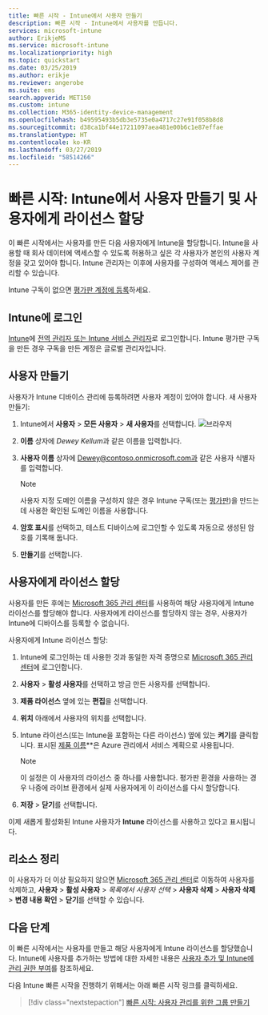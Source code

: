 ```yaml
---
title: 빠른 시작 - Intune에서 사용자 만들기
description: 빠른 시작 - Intune에서 사용자를 만듭니다.
services: microsoft-intune
author: ErikjeMS
ms.service: microsoft-intune
ms.localizationpriority: high
ms.topic: quickstart
ms.date: 03/25/2019
ms.author: erikje
ms.reviewer: angerobe
ms.suite: ems
search.appverid: MET150
ms.custom: intune
ms.collection: M365-identity-device-management
ms.openlocfilehash: b49595493b5db3e5735e0a4717c27e91f058b8d8
ms.sourcegitcommit: d38ca1bf44e17211097aea481e00b6c1e87effae
ms.translationtype: HT
ms.contentlocale: ko-KR
ms.lasthandoff: 03/27/2019
ms.locfileid: "58514266"
---
```

# <a name="quickstart-create-a-user-in-intune-and-assign-them-a-license"></a>빠른 시작: Intune에서 사용자 만들기 및 사용자에게 라이선스 할당

이 빠른 시작에서는 사용자를 만든 다음 사용자에게 Intune을 할당합니다. Intune을 사용할 때 회사 데이터에 액세스할 수 있도록 허용하고 싶은 각 사용자가 본인의 사용자 계정을 갖고 있어야 합니다. Intune 관리자는 이후에 사용자를 구성하여 액세스 제어를 관리할 수 있습니다.

Intune 구독이 없으면 [평가판 계정에 등록](free-trial-sign-up.md)하세요.

## <a name="sign-in-to-intune"></a>Intune에 로그인

[Intune](https://aka.ms/intuneportal)에 [전역 관리자 또는 Intune 서비스 관리자](users-add.md#types-of-administrators)로 로그인합니다. Intune 평가판 구독을 만든 경우 구독을 만든 계정은 글로벌 관리자입니다.

## <a name="create-a-user"></a>사용자 만들기

사용자가 Intune 디바이스 관리에 등록하려면 사용자 계정이 있어야 합니다. 새 사용자 만들기:

1. Intune에서 **사용자** > **모든 사용자** > **새 사용자**를 선택합니다.
![브라우저](media/quickstart-create-user/create-user.png)
2. **이름** 상자에 *Dewey Kellum*과 같은 이름을 입력합니다.
3. **사용자 이름** 상자에 Dewey@contoso.onmicrosoft.com과 같은 사용자 식별자를 입력합니다.

    > [!NOTE]
    > 사용자 지정 도메인 이름을 구성하지 않은 경우 Intune 구독(또는 [평가판](free-trial-sign-up.md#sign-up-for-a-microsoft-intune-free-trial))을 만드는 데 사용한 확인된 도메인 이름을 사용합니다. 

4. **암호 표시**를 선택하고, 테스트 디바이스에 로그인할 수 있도록 자동으로 생성된 암호를 기록해 둡니다.
5. **만들기**를 선택합니다.

## <a name="assign-a-license-to-the-user"></a>사용자에게 라이선스 할당

사용자를 만든 후에는 [Microsoft 365 관리 센터](http://go.microsoft.com/fwlink/p/?LinkId=698854)를 사용하여 해당 사용자에게 Intune 라이선스를 할당해야 합니다. 사용자에게 라이선스를 할당하지 않는 경우, 사용자가 Intune에 디바이스를 등록할 수 없습니다. 

사용자에게 Intune 라이선스 할당:

1. Intune에 로그인하는 데 사용한 것과 동일한 자격 증명으로 [Microsoft 365 관리 센터](http://go.microsoft.com/fwlink/p/?LinkId=698854)에 로그인합니다.
2. **사용자** > **활성 사용자**를 선택하고 방금 만든 사용자를 선택합니다.
3. **제품 라이선스** 옆에 있는 **편집**을 선택합니다.
4. **위치** 아래에서 사용자의 위치를 선택합니다.
5. Intune 라이선스(또는 Intune을 포함하는 다른 라이선스) 옆에 있는 **켜기**를 클릭합니다. 표시된 [제품 이름](https://docs.microsoft.com/azure/active-directory/users-groups-roles/licensing-service-plan-reference)**은 Azure 관리에서 서비스 계획으로 사용됩니다. 

   > [!NOTE]
   > 이 설정은 이 사용자의 라이선스 중 하나를 사용합니다. 평가판 환경을 사용하는 경우 나중에 라이브 환경에서 실제 사용자에게 이 라이선스를 다시 할당합니다.
6. **저장** > **닫기**를 선택합니다.

이제 새롭게 활성화된 Intune 사용자가 **Intune** 라이선스를 사용하고 있다고 표시됩니다.

## <a name="clean-up-resources"></a>리소스 정리

이 사용자가 더 이상 필요하지 않으면 [Microsoft 365 관리 센터](http://go.microsoft.com/fwlink/p/?LinkId=698854)로 이동하여 사용자를 삭제하고, **사용자** > **활성 사용자** > *목록에서 사용자 선택* > **사용자 삭제** > **사용자 삭제** > **변경 내용 확인** > **닫기**를 선택할 수 있습니다.

## <a name="next-steps"></a>다음 단계

이 빠른 시작에서는 사용자를 만들고 해당 사용자에게 Intune 라이선스를 할당했습니다. Intune에 사용자를 추가하는 방법에 대한 자세한 내용은 [사용자 추가 및 Intune에 관리 권한 부여](users-add.md)를 참조하세요.

다음 Intune 빠른 시작을 진행하기 위해서는 아래 빠른 시작 링크를 클릭하세요.

> [!div class="nextstepaction"]
> [빠른 시작: 사용자 관리를 위한 그룹 만들기](quickstart-create-group.md)
